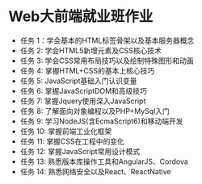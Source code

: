 # Web大前端就业班作业
* 任务 1：学会基本的HTML标签骨架以及基本服务器概念
* 任务 2: 学会HTML5新增元素及CSS核心技术
* 任务 3: 学会CSS常用布局技巧以及绘制特殊图形和动画
* 任务 4: 掌握HTML+CSS的基本上核心技巧
* 任务 5: JavaScript基础入门认识变量
* 任务 6: 掌握JavaScriptDOM和高级技巧
* 任务 7: 掌握Jquery使用深入JavaScript
* 任务 8: 了解面向对象编程以及PHP+MySql入门
* 任务 9: 学习NodeJS(含EcmaScript6)和移动端开发
* 任务 10: 掌握前端工业化框架
* 任务 11: 掌握CSS在工程中的变化
* 任务 12: 掌握JavaScript常用设计模式
* 任务 13: 熟悉版本库操作工具和AngularJS、Cordova
* 任务 14: 熟悉网络安全以及React、ReactNative

